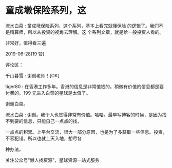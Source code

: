 # 童成墩保险系列，这

流水白菜 : 童成墩保险系列，这个系列，基本上看完就懂保险 的逻辑了。我们不是精算师，所以从投资的视角去理解。这 个系列文章，就是给一般投资人看的。

非常好，值得看三遍

2019-06-28(19 赞)

评论区：

千山暮雪 : 谢谢老师！[OK]

tiger80 : 在香港工作多年。香港的信息是非常值钱的。稍微有价值的信息都是要付费的。199 元进入白菜的星球是太值了。

谢谢白菜。

流水白菜 : 谢谢。我个人也觉得非常有价值。哈哈。最早写博客的时候，是因为找不到要的信息，只能自己一点点的找，

一点点的积累。上平台交流，很大一部分原因，也是为了多获取一些信息。投资，不容犯错。所以也就上天入地，想尽各

种办法，

关注公众号"懒人找资源"，星球资源一站式服务